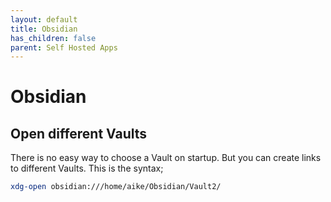 ```yaml
---
layout: default
title: Obsidian
has_children: false
parent: Self Hosted Apps
---
```


# Obsidian

## Open different Vaults

There is no easy way to choose a Vault on startup. But you can create links
to different Vaults. This is the syntax;

```bash
xdg-open obsidian:///home/aike/Obsidian/Vault2/
```
